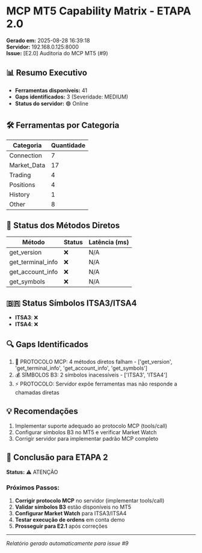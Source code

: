 # MCP MT5 Capability Matrix - ETAPA 2.0

**Gerado em:** 2025-08-28 16:39:18  
**Servidor:** 192.168.0.125:8000  
**Issue:** [E2.0] Auditoria do MCP MT5 (#9)

## 📊 Resumo Executivo

- **Ferramentas disponíveis:** 41
- **Gaps identificados:** 3 (Severidade: MEDIUM)
- **Status do servidor:** 🟢 Online

## 🛠️ Ferramentas por Categoria

| Categoria | Quantidade |
|-----------|------------|
| Connection | 7 |
| Market_Data | 17 |
| Trading | 4 |
| Positions | 4 |
| History | 1 |
| Other | 8 |

## 📡 Status dos Métodos Diretos

| Método | Status | Latência (ms) |
|--------|--------|--------------|
| get_version | ❌ | N/A |
| get_terminal_info | ❌ | N/A |
| get_account_info | ❌ | N/A |
| get_symbols | ❌ | N/A |

## 🇧🇷 Status Símbolos ITSA3/ITSA4

- **ITSA3**: ❌
- **ITSA4**: ❌

## 🔍 Gaps Identificados

1. 🚨 PROTOCOLO MCP: 4 métodos diretos falham - ['get_version', 'get_terminal_info', 'get_account_info', 'get_symbols']
2. 💰 SÍMBOLOS B3: 2 símbolos inacessíveis - ['ITSA3', 'ITSA4']
3. ⚡ PROTOCOLO: Servidor expõe ferramentas mas não responde a chamadas diretas

## 💡 Recomendações

1. Implementar suporte adequado ao protocolo MCP (tools/call)
2. Configurar símbolos B3 no MT5 e verificar Market Watch
3. Corrigir servidor para implementar padrão MCP completo

## 🎯 Conclusão para ETAPA 2

**Status:** ⚠️ ATENÇÃO

### Próximos Passos:
1. **Corrigir protocolo MCP** no servidor (implementar tools/call)
2. **Validar símbolos B3** estão disponíveis no MT5  
3. **Configurar Market Watch** para ITSA3/ITSA4
4. **Testar execução de ordens** em conta demo
5. **Prosseguir para E2.1** após correções

---
*Relatório gerado automaticamente para issue #9*
